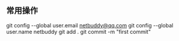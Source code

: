 ## 常用操作
git config --global user.email netbuddy@qq.com
git config --global user.name netbuddy
git add .
git commit -m "first commit"
